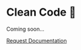 # Clean Code 🫧
 
 Coming soon...

 <a href="https://forms.gle/2ZMtwUxg1egV8sHT8" class="btn">Request Documentation</a>